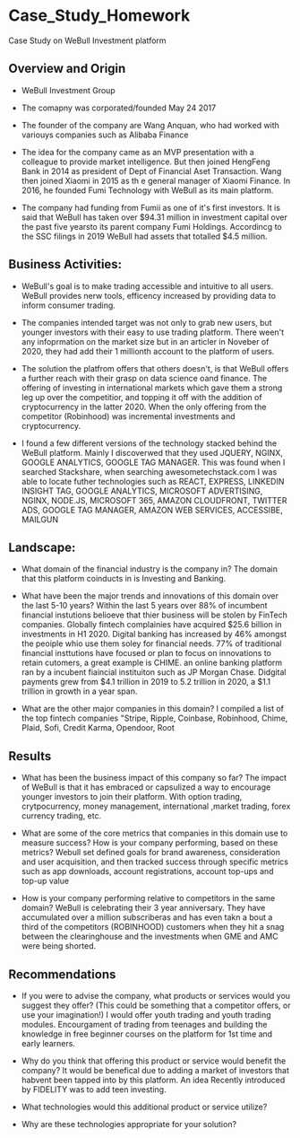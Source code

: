 # Case_Study_Homework
Case Study on WeBull Investment platform

## Overview and Origin

* WeBull Investment Group

* The comapny was corporated/founded May 24 2017

* The founder of the company are Wang Anquan, who had worked with variouys companies such as Alibaba Finance

* The idea for the company came as an MVP presentation with a colleague to provide market intelligence. But then joined HengFeng Bank in 2014 as president of Dept of Financial Aset Transaction. Wang then joined Xiaomi in 2015 as th e general manager of Xiaomi Finance. In 2016, he founded Fumi Technology with WeBull as its main platform.

* The company had funding from Fumii as one of it's first investors. It is said that WeBull has taken over $94.31 million in investment capital over the past five yearsto its parent company Fumi Holdings. Accordincg to the SSC filings in 2019 WeBull had assets that totalled $4.5 million. 


## Business Activities:

* WeBull's goal is to make trading accessible and intuitive to all users. WeBull provides nerw tools, efficency increased by providing data to inform consumer trading. 

* The companies intended target was not only to grab new users, but younger investors with their easy to use trading platform.   There ween't any infoprmation on the market size but in an articler in Noveber of 2020, they had add their 1 millionth account to the platform of users. 

* The solution the platfrom offers that others doesn't, is that WeBull offers a further reach with their grasp on data science oand finance. The offering of investing in international markets which gave them a strong leg up over the competitior, and topping it off with the addition of cryptocurrency in the latter 2020. When the only offering from the competitor (Robinhood) was incremental investments and cryptocurrency.

* I found a few different versions of the technology stacked behind the WeBull platform. Mainly I discoverwed that they used JQUERY, NGINX, GOOGLE ANALYTICS, GOOGLE TAG MANAGER. This was found when I searched Stackshare, when searching awesometechstack.com I was able to locate futher technologies such as REACT, EXPRESS, LINKEDIN INSIGHT TAG, GOOGLE ANALYTICS, MICROSOFT ADVERTISING, NGINX, NODE.JS, MICROSOFT 365, AMAZON CLOUDFRONT, TWITTER ADS, GOOGLE TAG MANAGER, AMAZON WEB SERVICES, ACCESSIBE, MAILGUN


## Landscape:

* What domain of the financial industry is the company in? The domain that this platform coinducts in is Investing and Banking. 

* What have been the major trends and innovations of this domain over the last 5-10 years? Within the last 5 years over 88% of incumbent financial instutions belioeve that thier business will be stolen by FinTech companies. Globally fintech complainies have acquired $25.6 billion in investments in H1 2020. Digital banking has increased by 46% amongst the peoiple whio use them soley for financial needs. 77% of traditional financial insttutions have focused or plan to focus on innovations to retain cutomers, a great example is CHIME. an online banking platform ran by a incubent fiaincial instituiton such as JP Morgan Chase. Didgital payments grew from $4.1 trillion in 2019 to 5.2 trillion in 2020, a $1.1 trillion in growth in a year span. 

* What are the other major companies in this domain?  I compiled a list of the top fintech companies "Stripe, Ripple, Coinbase, Robinhood, Chime, Plaid, Sofi, Credit Karma, Opendoor, Root


## Results

* What has been the business impact of this company so far? The impact of WeBull is that it has embraced or capsulized a way to encourage younger investors to join their platform. With option trading, crytpocurrency, money management, international ,market trading, forex currency trading, etc. 

* What are some of the core metrics that companies in this domain use to measure success? How is your company performing, based on these metrics? Webull set defined goals for brand awareness, consideration and user acquisition, and then tracked success through specific metrics such as app downloads, account registrations, account top-ups and top-up value

* How is your company performing relative to competitors in the same domain? WeBull is celebrating their 3 year anniversary. They have accumulated over a million subscriberas and has even takn a bout a third of the competitors (ROBINHOOD) customers when they hit a snag between the clearinghouse and the investments when GME and AMC were being shorted.


## Recommendations

* If you were to advise the company, what products or services would you suggest they offer? (This could be something that a competitor offers, or use your imagination!) I would offer youth trading and youth trading modules. Encourgament of trading from teenages and building the knowledge in free beginner courses on the platform for 1st time and early learners.

* Why do you think that offering this product or service would benefit the company? It would be benefical due to adding a market of investors that habvent been tapped into by this platform. An idea Recently introduced by FIDELITY was to add teen investing.

* What technologies would this additional product or service utilize?

* Why are these technologies appropriate for your solution?

